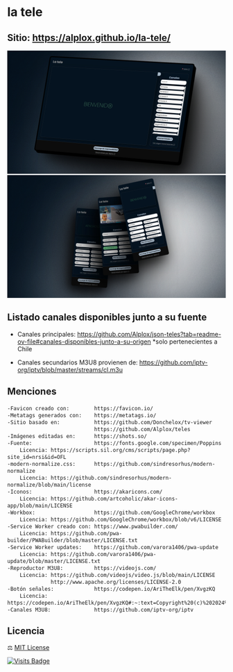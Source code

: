# la tele

## Sitio: https://alplox.github.io/la-tele/

[![](/assets/img/Previews/shots_la_tele_v0-10.jpg)](https://alplox.github.io/la-tele/)
[![](/assets/img/Previews/shots_la_tele_movil_v0-10.jpg)](https://alplox.github.io/la-tele/)

## Listado canales disponibles junto a su fuente
- Canales principales: https://github.com/Alplox/json-teles?tab=readme-ov-file#canales-disponibles-junto-a-su-origen *solo pertenecientes a Chile

- Canales secundarios M3U8 provienen de: https://github.com/iptv-org/iptv/blob/master/streams/cl.m3u

## Menciones
```
-Favicon creado con:        https://favicon.io/
-Metatags generados con:    https://metatags.io/
-Sitio basado en:           https://github.com/Donchelox/tv-viewer
                            https://github.com/Alplox/teles
-Imágenes editadas en:      https://shots.so/
-Fuente:                    https://fonts.google.com/specimen/Poppins
    Licencia: https://scripts.sil.org/cms/scripts/page.php?site_id=nrsi&id=OFL
-modern-normalize.css:      https://github.com/sindresorhus/modern-normalize
    Licencia: https://github.com/sindresorhus/modern-normalize/blob/main/license
-Iconos:                    https://akaricons.com/
    Licencia: https://github.com/artcoholic/akar-icons-app/blob/main/LICENSE
-Workbox:                   https://github.com/GoogleChrome/workbox
    Licencia: https://github.com/GoogleChrome/workbox/blob/v6/LICENSE
-Service Worker creado con: https://www.pwabuilder.com/
    Licencia: https://github.com/pwa-builder/PWABuilder/blob/master/LICENSE.txt
-Service Worker updates:    https://github.com/varora1406/pwa-update
    Licencia: https://github.com/varora1406/pwa-update/blob/master/LICENSE.txt
-Reproductor M3U8:          https://videojs.com/      
    Licencia: https://github.com/videojs/video.js/blob/main/LICENSE          
              http://www.apache.org/licenses/LICENSE-2.0
-Botón señales:             https://codepen.io/AriTheElk/pen/XvgzKQ
    Licencia: https://codepen.io/AriTheElk/pen/XvgzKQ#:~:text=Copyright%20(c)%202024%20by%20Aria%20McKinley%20(https%3A//codepen.io/AriTheElk/pen/XvgzKQ)
-Canales M3U8:              https://github.com/iptv-org/iptv
```

## Licencia
⚖️ [MIT License](/LICENSE)

[![Visits Badge](https://badges.strrl.dev/visits/Alplox/la-tele)](https://badges.strrl.dev)